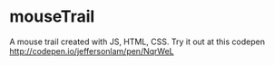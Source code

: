 # mouseTrail
A mouse trail created with JS, HTML, CSS. Try it out at this codepen http://codepen.io/jeffersonlam/pen/NqrWeL
